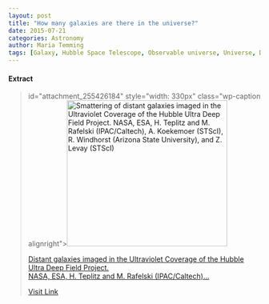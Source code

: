 ```yaml
---
layout: post
title: "How many galaxies are there in the universe?"
date: 2015-07-21
categories: Astronomy
author: Maria Temming
tags: [Galaxy, Hubble Space Telescope, Observable universe, Universe, Dark matter, Star, Space Telescope Science Institute, Astronomy, Physical sciences, Outer space, Astronomical objects, Physical cosmology, Cosmology]
---
```





#### Extract
><div
id="attachment_255426184" style="width: 330px" class="wp-caption alignright"><a
href="http://d366w3m5tf0813.cloudfront.net/wp-content/uploads/hubble-deep-field.jpg"><img
class="wp-image-255426184 size-full" src="http://d366w3m5tf0813.cloudfront.net/wp-content/uploads/hubble-deep-field.jpg" alt="Smattering of distant galaxies imaged in the Ultraviolet Coverage of the Hubble Ultra Deep Field Project. NASA, ESA, H. Teplitz and M. Rafelski (IPAC/Caltech), A. Koekemoer (STScI), R. Windhorst (Arizona State University), and Z. Levay (STScI)" width="320" height="292" /><p
class="wp-caption-text">Distant galaxies imaged in the Ultraviolet Coverage of the Hubble Ultra Deep Field Project.<br
/> NASA, ESA, H. Teplitz and M. Rafelski (IPAC/Caltech)...



[Visit Link](http://www.skyandtelescope.com/astronomy-resources/many-galaxies-universe/)



